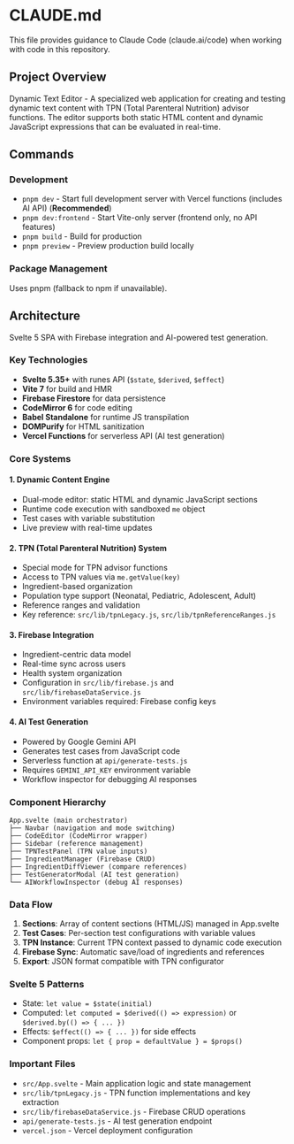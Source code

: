 # CLAUDE.md

This file provides guidance to Claude Code (claude.ai/code) when working with code in this repository.

## Project Overview

Dynamic Text Editor - A specialized web application for creating and testing dynamic text content with TPN (Total Parenteral Nutrition) advisor functions. The editor supports both static HTML content and dynamic JavaScript expressions that can be evaluated in real-time.

## Commands

### Development
- `pnpm dev` - Start full development server with Vercel functions (includes AI API) (**Recommended**)
- `pnpm dev:frontend` - Start Vite-only server (frontend only, no API features)
- `pnpm build` - Build for production
- `pnpm preview` - Preview production build locally

### Package Management
Uses pnpm (fallback to npm if unavailable).

## Architecture

Svelte 5 SPA with Firebase integration and AI-powered test generation.

### Key Technologies
- **Svelte 5.35+** with runes API (`$state`, `$derived`, `$effect`)
- **Vite 7** for build and HMR
- **Firebase Firestore** for data persistence
- **CodeMirror 6** for code editing
- **Babel Standalone** for runtime JS transpilation
- **DOMPurify** for HTML sanitization
- **Vercel Functions** for serverless API (AI test generation)

### Core Systems

#### 1. Dynamic Content Engine
- Dual-mode editor: static HTML and dynamic JavaScript sections
- Runtime code execution with sandboxed `me` object
- Test cases with variable substitution
- Live preview with real-time updates

#### 2. TPN (Total Parenteral Nutrition) System
- Special mode for TPN advisor functions
- Access to TPN values via `me.getValue(key)`
- Ingredient-based organization
- Population type support (Neonatal, Pediatric, Adolescent, Adult)
- Reference ranges and validation
- Key reference: `src/lib/tpnLegacy.js`, `src/lib/tpnReferenceRanges.js`

#### 3. Firebase Integration
- Ingredient-centric data model
- Real-time sync across users
- Health system organization
- Configuration in `src/lib/firebase.js` and `src/lib/firebaseDataService.js`
- Environment variables required: Firebase config keys

#### 4. AI Test Generation
- Powered by Google Gemini API
- Generates test cases from JavaScript code
- Serverless function at `api/generate-tests.js`
- Requires `GEMINI_API_KEY` environment variable
- Workflow inspector for debugging AI responses

### Component Hierarchy
```
App.svelte (main orchestrator)
├── Navbar (navigation and mode switching)
├── CodeEditor (CodeMirror wrapper)
├── Sidebar (reference management)
├── TPNTestPanel (TPN value inputs)
├── IngredientManager (Firebase CRUD)
├── IngredientDiffViewer (compare references)
├── TestGeneratorModal (AI test generation)
└── AIWorkflowInspector (debug AI responses)
```

### Data Flow
1. **Sections**: Array of content sections (HTML/JS) managed in App.svelte
2. **Test Cases**: Per-section test configurations with variable values
3. **TPN Instance**: Current TPN context passed to dynamic code execution
4. **Firebase Sync**: Automatic save/load of ingredients and references
5. **Export**: JSON format compatible with TPN configurator

### Svelte 5 Patterns
- State: `let value = $state(initial)`
- Computed: `let computed = $derived(() => expression)` or `$derived.by(() => { ... })`
- Effects: `$effect(() => { ... })` for side effects
- Component props: `let { prop = defaultValue } = $props()`

### Important Files
- `src/App.svelte` - Main application logic and state management
- `src/lib/tpnLegacy.js` - TPN function implementations and key extraction
- `src/lib/firebaseDataService.js` - Firebase CRUD operations
- `api/generate-tests.js` - AI test generation endpoint
- `vercel.json` - Vercel deployment configuration